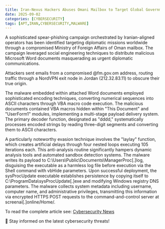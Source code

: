 ```yaml
---
title: Iran-Nexus Hackers Abuses Omani Mailbox to Target Global Governments
date: 2025-09-02
categories: [CYBERSECURITY]
tags: [APT,IRAN,CYBERSECURITY,MALWARE]
---
```


A sophisticated spear-phishing campaign orchestrated by Iranian-aligned operators has been identified targeting diplomatic missions worldwide through a compromised Ministry of Foreign Affairs of Oman mailbox. The campaign leveraged social engineering techniques to distribute malicious Microsoft Word documents masquerading as urgent diplomatic communications. 

Attackers sent emails from a compromised @fm.gov.om address, routing traffic through a NordVPN exit node in Jordan (212.32.83.11) to obscure their true origin.

The malware embedded within attached Word documents employed sophisticated encoding techniques, converting numerical sequences into ASCII characters through VBA macro code execution. The malicious documents contained VBA macros hidden within "This Document" and "UserForm1" modules, implementing a multi-stage payload delivery system. The primary decoder function, designated as "dddd," systematically processes encoded strings by reading three-digit segments and converting them to ASCII characters.

A particularly noteworthy evasion technique involves the "laylay" function, which creates artificial delays through four nested loops executing 105 iterations each. This anti-analysis routine significantly hampers dynamic analysis tools and automated sandbox detection systems. The malware writes its payload to C:\Users\Public\Documents\ManagerProc[.]log, disguising the executable as a harmless log file before execution via the Shell command with vbHide parameters. Upon successful deployment, the sysProcUpdate executable establishes persistence by copying itself to C:\ProgramData\sysProcUpdate[.]exe and modifying Windows registry DNS parameters. The malware collects system metadata including username, computer name, and administrative privileges, transmitting this information via encrypted HTTPS POST requests to the command-and-control server at screenai[.]online/Home/. 

To read the complete article see: [Cybersecurity News](https://cybersecuritynews.com/iran-nexus-hackers-abuses-omani-mailbox/) 

🚀 Stay informed on the latest cybersecurity threats!